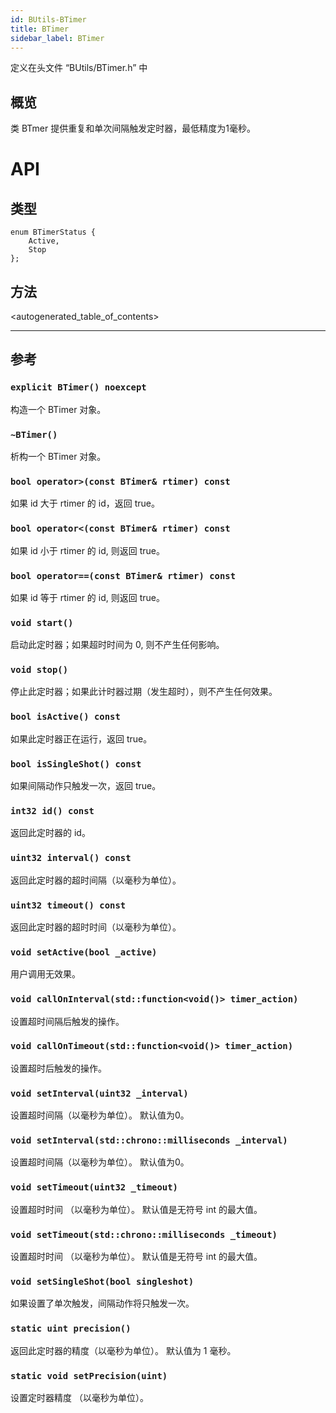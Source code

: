 ```yaml
---
id: BUtils-BTimer
title: BTimer
sidebar_label: BTimer
---
```

定义在头文件 “BUtils/BTimer.h” 中

## 概览

类 BTmer 提供重复和单次间隔触发定时器，最低精度为1毫秒。

# API

## 类型

    enum BTimerStatus {
        Active,
        Stop
    };
    

## 方法

<autogenerated_table_of_contents>

* * *

## 参考

### `explicit BTimer() noexcept`

构造一个 BTimer 对象。

### `~BTimer()`

析构一个 BTimer 对象。

### `bool operator>(const BTimer& rtimer) const`

如果 id 大于 rtimer 的 id，返回 true。

### `bool operator<(const BTimer& rtimer) const`

如果 id 小于 rtimer 的 id, 则返回 true。

### `bool operator==(const BTimer& rtimer) const`

如果 id 等于 rtimer 的 id, 则返回 true。

### `void start()`

启动此定时器；如果超时时间为 0, 则不产生任何影响。

### `void stop()`

停止此定时器；如果此计时器过期（发生超时），则不产生任何效果。

### `bool isActive() const`

如果此定时器正在运行，返回 true。

### `bool isSingleShot() const`

如果间隔动作只触发一次，返回 true。

### `int32 id() const`

返回此定时器的 id。

### `uint32 interval() const`

返回此定时器的超时间隔（以毫秒为单位）。

### `uint32 timeout() const`

返回此定时器的超时时间（以毫秒为单位）。

### `void setActive(bool _active)`

用户调用无效果。

### `void callOnInterval(std::function<void()> timer_action)`

设置超时间隔后触发的操作。

### `void callOnTimeout(std::function<void()> timer_action)`

设置超时后触发的操作。

### `void setInterval(uint32 _interval)`

设置超时间隔（以毫秒为单位）。 默认值为0。

### `void setInterval(std::chrono::milliseconds _interval)`

设置超时间隔（以毫秒为单位）。 默认值为0。

### `void setTimeout(uint32 _timeout)`

设置超时时间 （以毫秒为单位）。 默认值是无符号 int 的最大值。

### `void setTimeout(std::chrono::milliseconds _timeout)`

设置超时时间 （以毫秒为单位）。 默认值是无符号 int 的最大值。

### `void setSingleShot(bool singleshot)`

如果设置了单次触发，间隔动作将只触发一次。

### `static uint precision()`

返回此定时器的精度（以毫秒为单位）。 默认值为 1 毫秒。

### `static void setPrecision(uint)`

设置定时器精度 （以毫秒为单位）。